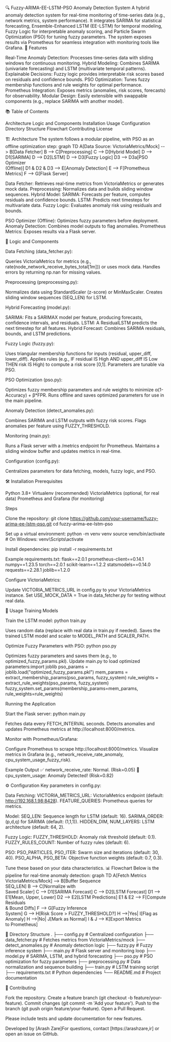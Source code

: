 🔍 Fuzzy-ARIMA-EE-LSTM-PSO Anomaly Detection System
A hybrid anomaly detection system for real-time monitoring of time-series data (e.g., network metrics, system performance). It integrates SARIMA for statistical forecasting, Ensemble-Enhanced LSTM (EE-LSTM) for temporal modeling, Fuzzy Logic for interpretable anomaly scoring, and Particle Swarm Optimization (PSO) for tuning fuzzy parameters. The system exposes results via Prometheus for seamless integration with monitoring tools like Grafana.
🚀 Features

Real-Time Anomaly Detection: Processes time-series data with sliding windows for continuous monitoring.
Hybrid Modeling: Combines SARIMA (univariate forecasting) and LSTM (multivariate temporal patterns).
Explainable Decisions: Fuzzy logic provides interpretable risk scores based on residuals and confidence bounds.
PSO Optimization: Tunes fuzzy membership functions and rule weights for optimal performance.
Prometheus Integration: Exposes metrics (anomalies, risk scores, forecasts) for observability.
Modular Design: Easily extensible with swappable components (e.g., replace SARIMA with another model).

📚 Table of Contents

Architecture
Logic and Components
Installation
Usage
Configuration
Directory Structure
Flowchart
Contributing
License

🏗 Architecture
The system follows a modular pipeline, with PSO as an offline optimization step:
graph TD
    A[Data Source: VictoriaMetrics/Mock] --> B[Data Fetcher]
    B --> C[Preprocessing]
    C --> D[Hybrid Model]
    D --> D1[SARIMA]
    D --> D2[LSTM]
    D --> D3[Fuzzy Logic]
    D3 --> D3a[PSO Optimizer<br>(Offline)]
    D1 & D2 & D3 --> E[Anomaly Detection]
    E --> F[Prometheus Metrics]
    F --> G[Flask Server]


Data Fetcher: Retrieves real-time metrics from VictoriaMetrics or generates mock data.
Preprocessing: Normalizes data and builds sliding window sequences.
Hybrid Model:
SARIMA: Forecasts per feature, computes residuals and confidence bounds.
LSTM: Predicts next timesteps for multivariate data.
Fuzzy Logic: Evaluates anomaly risk using residuals and bounds.


PSO Optimizer (Offline): Optimizes fuzzy parameters before deployment.
Anomaly Detection: Combines model outputs to flag anomalies.
Prometheus Metrics: Exposes results via a Flask server.

🧠 Logic and Components

Data Fetching (data_fetcher.py):

Queries VictoriaMetrics for metrics (e.g., rate(node_network_receive_bytes_total[1m])) or uses mock data.
Handles errors by returning np.nan for missing values.


Preprocessing (preprocessing.py):

Normalizes data using StandardScaler (z-score) or MinMaxScaler.
Creates sliding window sequences (SEQ_LEN) for LSTM.


Hybrid Forecasting (model.py):

SARIMA: Fits a SARIMAX model per feature, producing forecasts, confidence intervals, and residuals.
LSTM: A ResidualLSTM predicts the next timestep for all features.
Hybrid Forecast: Combines SARIMA residuals, bounds, and LSTM predictions.


Fuzzy Logic (fuzzy.py):

Uses triangular membership functions for inputs (residual, upper_diff, lower_diff).
Applies rules (e.g., IF residual IS High AND upper_diff IS Low THEN risk IS High) to compute a risk score [0,1].
Parameters are tunable via PSO.


PSO Optimization (pso.py):

Optimizes fuzzy membership parameters and rule weights to minimize α(1-Accuracy) + β*FPR.
Runs offline and saves optimized parameters for use in the main pipeline.


Anomaly Detection (detect_anomalies.py):

Combines SARIMA and LSTM outputs with fuzzy risk scores.
Flags anomalies per feature using FUZZY_THRESHOLD.


Monitoring (main.py):

Runs a Flask server with a /metrics endpoint for Prometheus.
Maintains a sliding window buffer and updates metrics in real-time.


Configuration (config.py):

Centralizes parameters for data fetching, models, fuzzy logic, and PSO.



🛠 Installation
Prerequisites

Python 3.8+
Virtualenv (recommended)
VictoriaMetrics (optional, for real data)
Prometheus and Grafana (for monitoring)

Steps

Clone the repository:
git clone https://github.com/your-username/fuzzy-arima-ee-lstm-pso.git
cd fuzzy-arima-ee-lstm-pso


Set up a virtual environment:
python -m venv venv
source venv/bin/activate  # On Windows: venv\Scripts\activate


Install dependencies:
pip install -r requirements.txt

Example requirements.txt:
flask==2.0.1
prometheus-client==0.14.1
numpy==1.23.5
torch==2.0.1
scikit-learn==1.2.2
statsmodels==0.14.0
requests==2.28.1
joblib==1.2.0


Configure VictoriaMetrics:

Update VICTORIA_METRICS_URL in config.py to your VictoriaMetrics instance.
Set USE_MOCK_DATA = True in data_fetcher.py for testing without real data.



🚀 Usage
Training Models

Train the LSTM model:
python train.py


Uses random data (replace with real data in train.py if needed).
Saves the trained LSTM model and scaler to MODEL_PATH and SCALER_PATH.


Optimize Fuzzy Parameters with PSO:
python pso.py


Optimizes fuzzy parameters and saves them (e.g., to optimized_fuzzy_params.pkl).
Update main.py to load optimized parameters:import joblib
pso_params = joblib.load("optimized_fuzzy_params.pkl")
mem_params = extract_membership_params(pso_params, fuzzy_system)
rule_weights = extract_rule_weights(pso_params, fuzzy_system)
fuzzy_system.set_params(membership_params=mem_params, rule_weights=rule_weights)





Running the Application

Start the Flask server:
python main.py


Fetches data every FETCH_INTERVAL seconds.
Detects anomalies and updates Prometheus metrics at http://localhost:8000/metrics.


Monitor with Prometheus/Grafana:

Configure Prometheus to scrape http://localhost:8000/metrics.
Visualize metrics in Grafana (e.g., network_receive_rate_anomaly, cpu_system_usage_fuzzy_risk).



Example Output
✅ network_receive_rate: Normal. (Risk=0.05)
🚨 cpu_system_usage: Anomaly Detected! (Risk=0.82)

⚙ Configuration
Key parameters in config.py:

Data Fetching:
VICTORIA_METRICS_URL: VictoriaMetrics endpoint (default: http://192.168.1.98:8428).
FEATURE_QUERIES: Prometheus queries for metrics.


Model:
SEQ_LEN: Sequence length for LSTM (default: 16).
SARIMA_ORDER: (p,d,q) for SARIMA (default: (1,1,1)).
HIDDEN_DIM, NUM_LAYERS: LSTM architecture (default: 64, 2).


Fuzzy Logic:
FUZZY_THRESHOLD: Anomaly risk threshold (default: 0.1).
FUZZY_RULES_COUNT: Number of fuzzy rules (default: 6).


PSO:
PSO_PARTICLES, PSO_ITER: Swarm size and iterations (default: 30, 40).
PSO_ALPHA, PSO_BETA: Objective function weights (default: 0.7, 0.3).



Tune these based on your data characteristics.
📊 Flowchart
Below is the pipeline for real-time anomaly detection:
graph TD
    A[Fetch Metrics<br>VictoriaMetrics/Mock] --> B[Buffer Sequence<br>SEQ_LEN]
    B --> C[Normalize with<br>Saved Scaler]
    C --> D1[SARIMA Forecast]
    C --> D2[LSTM Forecast]
    D1 --> E1[Mean, Upper, Lower]
    D2 --> E2[LSTM Predictions]
    E1 & E2 --> F[Compute Residuals<br>& Bound Diffs]
    F --> G[Fuzzy Inference<br>System]
    G --> H[Risk Score > FUZZY_THRESHOLD?]
    H -->|Yes| I[Flag as Anomaly]
    H -->|No| J[Mark as Normal]
    I & J --> K[Export Metrics<br>to Prometheus]

📁 Directory Structure
.
├── config.py               # Centralized configuration
├── data_fetcher.py         # Fetches metrics from VictoriaMetrics/mock
├── detect_anomalies.py     # Anomaly detection logic
├── fuzzy.py                # Fuzzy inference system
├── main.py                 # Flask server and monitoring loop
├── model.py                # SARIMA, LSTM, and hybrid forecasting
├── pso.py                  # PSO optimization for fuzzy parameters
├── preprocessing.py        # Data normalization and sequence building
├── train.py                # LSTM training script
├── requirements.txt        # Python dependencies
└── README.md               # Project documentation

🤝 Contributing

Fork the repository.
Create a feature branch (git checkout -b feature/your-feature).
Commit changes (git commit -m 'Add your feature').
Push to the branch (git push origin feature/your-feature).
Open a Pull Request.

Please include tests and update documentation for new features.


Developed by [Arash Zare]For questions, contact [https://arashzare,ir] or open an issue on GitHub.
